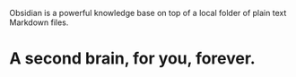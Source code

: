 Obsidian is a powerful knowledge base on top of a local folder of plain text Markdown files.
# A second brain, for you, forever.



